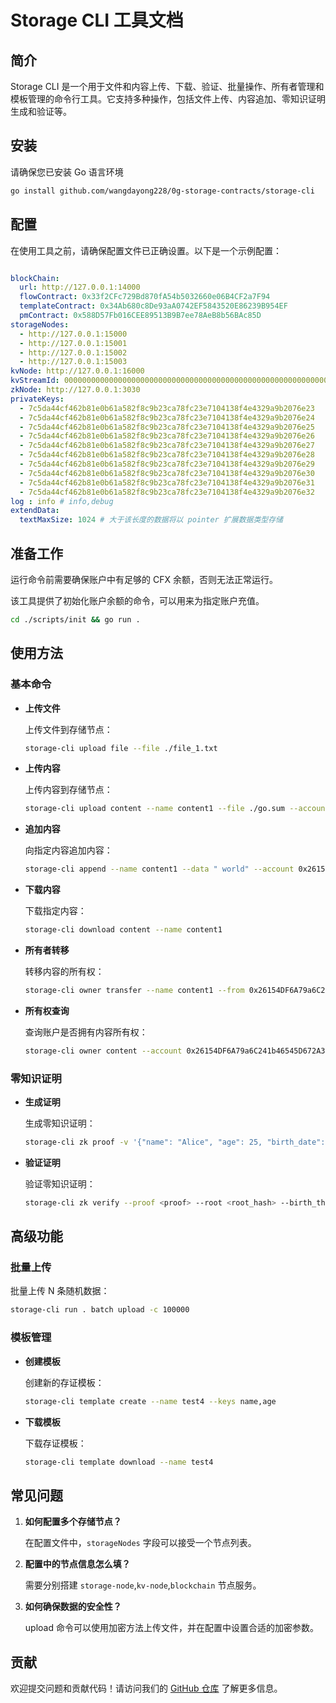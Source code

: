 # Storage CLI 工具文档

## 简介

Storage CLI 是一个用于文件和内容上传、下载、验证、批量操作、所有者管理和模板管理的命令行工具。它支持多种操作，包括文件上传、内容追加、零知识证明生成和验证等。

## 安装

请确保您已安装 Go 语言环境

```sh
go install github.com/wangdayong228/0g-storage-contracts/storage-cli
```

## 配置

在使用工具之前，请确保配置文件已正确设置。以下是一个示例配置：

```yaml

blockChain:
  url: http://127.0.0.1:14000
  flowContract: 0x33f2CFc729Bd870fA54b5032660e06B4CF2a7F94 
  templateContract: 0x34Ab680c8De93aA0742EF5843520E86239B954EF
  pmContract: 0x588D57Fb016CEE89513B9B7ee78AeB8b56BAc85D
storageNodes:
  - http://127.0.0.1:15000
  - http://127.0.0.1:15001
  - http://127.0.0.1:15002
  - http://127.0.0.1:15003
kvNode: http://127.0.0.1:16000
kvStreamId: 000000000000000000000000000000000000000000000000000000000000f009
zkNode: http://127.0.0.1:3030
privateKeys:
  - 7c5da44cf462b81e0b61a582f8c9b23ca78fc23e7104138f4e4329a9b2076e23
  - 7c5da44cf462b81e0b61a582f8c9b23ca78fc23e7104138f4e4329a9b2076e24
  - 7c5da44cf462b81e0b61a582f8c9b23ca78fc23e7104138f4e4329a9b2076e25
  - 7c5da44cf462b81e0b61a582f8c9b23ca78fc23e7104138f4e4329a9b2076e26
  - 7c5da44cf462b81e0b61a582f8c9b23ca78fc23e7104138f4e4329a9b2076e27
  - 7c5da44cf462b81e0b61a582f8c9b23ca78fc23e7104138f4e4329a9b2076e28
  - 7c5da44cf462b81e0b61a582f8c9b23ca78fc23e7104138f4e4329a9b2076e29
  - 7c5da44cf462b81e0b61a582f8c9b23ca78fc23e7104138f4e4329a9b2076e30
  - 7c5da44cf462b81e0b61a582f8c9b23ca78fc23e7104138f4e4329a9b2076e31
  - 7c5da44cf462b81e0b61a582f8c9b23ca78fc23e7104138f4e4329a9b2076e32
log : info # info,debug
extendData:
  textMaxSize: 1024 # 大于该长度的数据将以 pointer 扩展数据类型存储
```
## 准备工作

运行命令前需要确保账户中有足够的 CFX 余额，否则无法正常运行。

该工具提供了初始化账户余额的命令，可以用来为指定账户充值。
```sh
cd ./scripts/init && go run .
```

## 使用方法

### 基本命令

- **上传文件**

  上传文件到存储节点：

  ```sh
  storage-cli upload file --file ./file_1.txt
  ```

- **上传内容**

  上传内容到存储节点：

  ```sh
  storage-cli upload content --name content1 --file ./go.sum --account 0x26154DF6A79a6C241b46545D672A3Ba6AE8813bE
  ```

- **追加内容**

  向指定内容追加内容：

  ```sh
  storage-cli append --name content1 --data " world" --account 0x26154DF6A79a6C241b46545D672A3Ba6AE8813bE
  ```

- **下载内容**

  下载指定内容：

  ```sh
  storage-cli download content --name content1
  ```

- **所有者转移**

  转移内容的所有权：

  ```sh
  storage-cli owner transfer --name content1 --from 0x26154DF6A79a6C241b46545D672A3Ba6AE8813bE --to 0xd68D7A9639FaaDed2a6002562178502fA3b3Af9b
  ```
- **所有权查询**

  查询账户是否拥有内容所有权：

  ```sh
  storage-cli owner content --account 0x26154DF6A79a6C241b46545D672A3Ba6AE8813bE --name content1 
  ```

### 零知识证明

- **生成证明**

  生成零知识证明：

  ```sh
  storage-cli zk proof -v '{"name": "Alice", "age": 25, "birth_date": "20000101", "edu_level": 4, "serial_no": "1234567890"}' -t 20000101 -k verysecretkey123 -i uniqueiv12345678
  ```

- **验证证明**

  验证零知识证明：

  ```sh
  storage-cli zk verify --proof <proof> --root <root_hash> --birth_threshold 20000101
  ```

## 高级功能

### 批量上传

批量上传 N 条随机数据：

```sh
storage-cli run . batch upload -c 100000
```

### 模板管理

- **创建模板**

  创建新的存证模板：

  ```sh
  storage-cli template create --name test4 --keys name,age
  ```

- **下载模板**

  下载存证模板：

  ```sh
  storage-cli template download --name test4
  ```

## 常见问题

1. **如何配置多个存储节点？**

   在配置文件中，`storageNodes` 字段可以接受一个节点列表。

2. **配置中的节点信息怎么填？**

   需要分别搭建 `storage-node`,`kv-node`,`blockchain` 节点服务。

3. **如何确保数据的安全性？**

   upload 命令可以使用加密方法上传文件，并在配置中设置合适的加密参数。


## 贡献

欢迎提交问题和贡献代码！请访问我们的 [GitHub 仓库](https://github.com/conflux-fans/storage-cli) 了解更多信息。